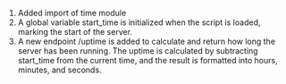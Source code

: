 1. Added import of time module
2. A global variable start_time is initialized when the script is loaded, marking the start of the server.
3. A new endpoint /uptime is added to calculate and return how long the server has been running. The uptime is calculated by subtracting start_time from the current time, and the result is formatted into hours, minutes, and seconds.